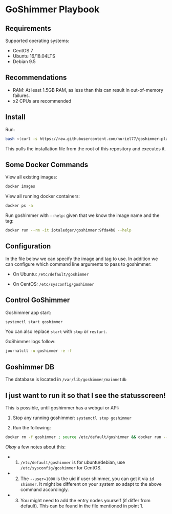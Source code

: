 # GoShimmer Playbook

## Requirements

Supported operating systems:

* CentOS 7
* Ubuntu 16/18.04LTS
* Debian 9.5

## Recommendations

* RAM: At least 1.5GB RAM, as less than this can result in out-of-memory failures.
* x2 CPUs are recommended

## Install

Run:
```sh
bash <(curl -s https://raw.githubusercontent.com/nuriel77/goshimmer-playbook/master/fullnode_install.sh)
```

This pulls the installation file from the root of this repository and executes it.


## Some Docker Commands

View all existing images:
```sh
docker images
```

View all running docker containers:
```sh
docker ps -a
```

Run goshimmer with `--help`: given that we know the image name and the tag:
```sh
docker run --rm -it iotaledger/goshimmer:9fda4b8 --help
```

## Configuration

In the file below we can specify the image and tag to use. In addition we can configure which command line arguments to pass to goshimmer:

* On Ubuntu: `/etc/default/goshimmer`

* On CentOS: `/etc/sysconfig/goshimmer`

## Control GoShimmer

Goshimmer app start:
```sh
systemctl start goshimmer
```
You can also replace `start` with `stop` or `restart`.

GoShimmer logs follow:

```sh
journalctl -u goshimmer -e -f
```

## Goshimmer DB
The database is located in `/var/lib/goshimmer/mainnetdb`


## I just want to run it so that I see the statusscreen!

This is possible, until goshimmer has a webgui or API:

1. Stop any running goshimmer: `systemctl stop goshimmer`

2. Run the following:
```sh
docker rm -f goshimmer ; source /etc/default/goshimmer && docker run --rm -it --name goshimmer --net=host --user=1000 --cap-drop=ALL -v /etc/localtime:/etc/localtime:ro,Z -v /var/lib/goshimmer/mainnetdb:/app/mainnetdb:rw,Z ${SHIMMER_IMAGE}:${TAG}
```

*Okay* a few notes about this:

* 1) `/etc/default/goshimmer` is for ubuntu/debian, use `/etc/sysconfig/goshimmer` for CentOS.
* 2) The `--user=1000` is the uid if user shimmer, you can get it via `id shimmer`. It might be different on your system so adapt to the above command accordingly.
* 3) You might need to add the entry nodes yourself (if differ from default). This can be found in the file mentioned in point 1.

